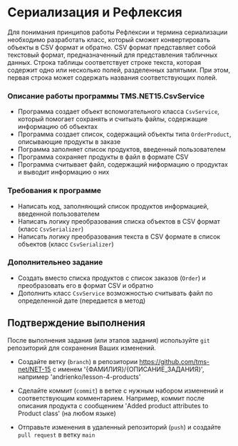 ﻿# Сериализация и Рефлексия
Для понимания принципов работы Рефлексии и термина сериализации необходимо разработать класс, который сможет конвертировать объекты в CSV формат и обратно.
CSV формат представляет собой текстовый формат, предназначенный для представления табличных данных. Строка таблицы соответствует строке текста, которая содержит одно или несколько полей, разделенных запятыми.
При этом, первая строка может содержать названия соответствующих полей.

### Описание работы программы TMS.NET15.CsvService
  - Программа создает объект вспомогательного класса `CsvService`, который помогает сохранять и считыать файлы, содержащие информацию об объектах
  - Программа создает список, содержащий объекты типа `OrderProduct`, описывающие продукты в заказе
  - Пограмма заполняет список продуктов, введенный пользователем
  - Программа сохраняет продукты в файл в формате CSV
  - Программа считывает файл, содержащий ниформацию о продуктах и выводит информацию о них

### Требования к программе
  - Написать код, заполняющий список продуктов информацией, введенной пользователем
  - Написать логику преобразования списка объектов в CSV формат (класс `CsvSerializer`)
  - Написать логику преобразования текста в CSV формате в список объектов (класс `CsvSerializer`)

### Дополнительнео задание
  - Создать вместо списка продуктов с список заказов (`Order`) и преобразовать его в формат CSV и обратно
  - Дополнить класс `CsvService` возможностью считывать файл по определенной дате (передается в метод)

## Подтверждение выполнения
После выполнения задания (или этапов задания) используйте `git` репозиторий для сохранения Ваших изменений.

 - Создайте ветку (`branch`) в репозитории https://github.com/tms-net/NET-15 с именем '{ФАМИЛИЯ}/{ОПИСАНИЕ_ЗАДАНИЯ}', например 'andrienko/lesson-4-products'

 - Сделайте коммит (`commit`) в ветке с нужным набором изменений и соответствующим комментарием. Например, коммит после описания продукта с сообщением 'Added product attributes to Product class' (на любом языке)

 - Отправьте изменения в удаленный репозиторий (`push`) и создайте `pull request` в ветку `main`







